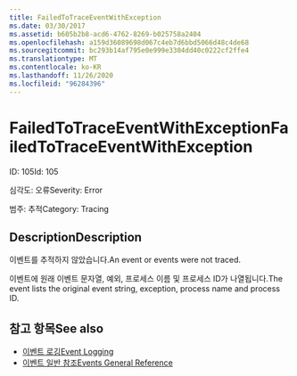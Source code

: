 ```yaml
---
title: FailedToTraceEventWithException
ms.date: 03/30/2017
ms.assetid: b605b2b8-acd6-4762-8269-b025758a2404
ms.openlocfilehash: a159d36089698d067c4eb7d6bbd5066d48c4de68
ms.sourcegitcommit: bc293b14af795e0e999e3304dd40c0222cf2ffe4
ms.translationtype: MT
ms.contentlocale: ko-KR
ms.lasthandoff: 11/26/2020
ms.locfileid: "96284396"
---
```

# <a name="failedtotraceeventwithexception"></a><span data-ttu-id="bb63d-102">FailedToTraceEventWithException</span><span class="sxs-lookup"><span data-stu-id="bb63d-102">FailedToTraceEventWithException</span></span>

<span data-ttu-id="bb63d-103">ID: 105</span><span class="sxs-lookup"><span data-stu-id="bb63d-103">Id: 105</span></span>  
  
 <span data-ttu-id="bb63d-104">심각도: 오류</span><span class="sxs-lookup"><span data-stu-id="bb63d-104">Severity: Error</span></span>  
  
 <span data-ttu-id="bb63d-105">범주: 추적</span><span class="sxs-lookup"><span data-stu-id="bb63d-105">Category: Tracing</span></span>  
  
## <a name="description"></a><span data-ttu-id="bb63d-106">Description</span><span class="sxs-lookup"><span data-stu-id="bb63d-106">Description</span></span>  

 <span data-ttu-id="bb63d-107">이벤트를 추적하지 않았습니다.</span><span class="sxs-lookup"><span data-stu-id="bb63d-107">An event or events were not traced.</span></span>  
  
 <span data-ttu-id="bb63d-108">이벤트에 원래 이벤트 문자열, 예외, 프로세스 이름 및 프로세스 ID가 나열됩니다.</span><span class="sxs-lookup"><span data-stu-id="bb63d-108">The event lists the original event string, exception, process name and process ID.</span></span>  
  
## <a name="see-also"></a><span data-ttu-id="bb63d-109">참고 항목</span><span class="sxs-lookup"><span data-stu-id="bb63d-109">See also</span></span>

- [<span data-ttu-id="bb63d-110">이벤트 로깅</span><span class="sxs-lookup"><span data-stu-id="bb63d-110">Event Logging</span></span>](index.md)
- [<span data-ttu-id="bb63d-111">이벤트 일반 참조</span><span class="sxs-lookup"><span data-stu-id="bb63d-111">Events General Reference</span></span>](events-general-reference.md)
